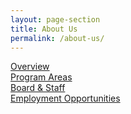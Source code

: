 ```yaml
---
layout: page-section
title: About Us
permalink: /about-us/
---
```


<div class="section-block"><a href="#">Overview</a></div>
<div class="section-block"><a href="#">Program Areas</a></div>
<div class="section-block"><a href="#">Board &amp; Staff</a></div>
<div class="section-block"><a href="#">Employment Opportunities</a></div>

